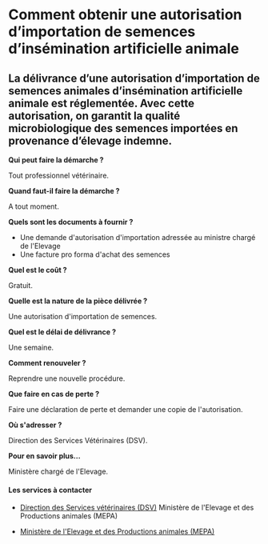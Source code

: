 # Comment obtenir une autorisation d’importation de semences d’insémination artificielle animale

La délivrance d’une autorisation d’importation de semences animales d’insémination artificielle animale est réglementée. Avec cette autorisation, on garantit la qualité microbiologique des semences importées en provenance d’élevage indemne.
------------------------------------------------------------------------------------------------------------------------------------------------------------------------------------------------------------------------------------------------

**Qui peut faire la démarche ?**

Tout professionnel vétérinaire.

**Quand faut-il faire la démarche ?**

A tout moment.

**Quels sont les documents à fournir ?**

*   Une demande d'autorisation d'importation adressée au ministre chargé de l'Elevage
*   Une facture pro forma d'achat des semences  
    

**Quel est le coût ?**

Gratuit.

**Quelle est la nature de la pièce délivrée ?**

Une autorisation d'importation de semences.

**Quel est le délai de délivrance ?**

Une semaine.

**Comment renouveler ?**

Reprendre une nouvelle procédure.

**Que faire en cas de perte ?**

Faire une déclaration de perte et demander une copie de l'autorisation.

**Où s'adresser ?**

Direction des Services Vétérinaires (DSV).  

**Pour en savoir plus...**

Ministère chargé de l'Elevage.

#### Les services à contacter

*   [Direction des Services vétérinaires (DSV)](../../../services/direction-des-services-veterinaires-dsv.md) Ministère de l'Elevage et des Productions animales (MEPA)  
    
*   [Ministère de l'Elevage et des Productions animales (MEPA)](../../../services/ministere-de-lelevage-et-des-productions-animales-mepa.md)